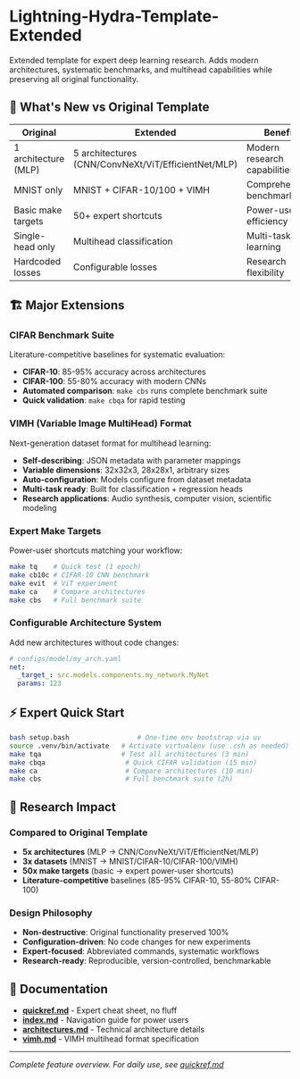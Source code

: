 # Lightning-Hydra-Template-Extended

Extended template for expert deep learning research. Adds modern architectures, systematic benchmarks, and multihead capabilities while preserving all original functionality.

## 🎯 What's New vs Original Template

| Original | Extended | Benefit |
|----------|----------|---------|
| 1 architecture (MLP) | 5 architectures (CNN/ConvNeXt/ViT/EfficientNet/MLP) | Modern research capabilities |
| MNIST only | MNIST + CIFAR-10/100 + VIMH | Comprehensive benchmarking |
| Basic make targets | 50+ expert shortcuts | Power-user efficiency |
| Single-head only | Multihead classification | Multi-task learning |
| Hardcoded losses | Configurable losses | Research flexibility |

## 🏗️ Major Extensions

### CIFAR Benchmark Suite
Literature-competitive baselines for systematic evaluation:
- **CIFAR-10**: 85-95% accuracy across architectures
- **CIFAR-100**: 55-80% accuracy with modern CNNs
- **Automated comparison**: `make cbs` runs complete benchmark suite
- **Quick validation**: `make cbqa` for rapid testing

### VIMH (Variable Image MultiHead) Format
Next-generation dataset format for multihead learning:
- **Self-describing**: JSON metadata with parameter mappings
- **Variable dimensions**: 32x32x3, 28x28x1, arbitrary sizes
- **Auto-configuration**: Models configure from dataset metadata
- **Multi-task ready**: Built for classification + regression heads
- **Research applications**: Audio synthesis, computer vision, scientific modeling

### Expert Make Targets
Power-user shortcuts matching your workflow:
```bash
make tq    # Quick test (1 epoch)
make cb10c # CIFAR-10 CNN benchmark
make evit  # ViT experiment
make ca    # Compare architectures
make cbs   # Full benchmark suite
```

### Configurable Architecture System
Add new architectures without code changes:
```yaml
# configs/model/my_arch.yaml
net:
  _target_: src.models.components.my_network.MyNet
  params: 123
```

## ⚡ Expert Quick Start
```bash
bash setup.bash                 # One-time env bootstrap via uv
source .venv/bin/activate   # Activate virtualenv (use .csh as needed)
make tqa                    # Test all architectures (3 min)
make cbqa                    # Quick CIFAR validation (15 min)
make ca                      # Compare architectures (10 min)
make cbs                     # Full benchmark suite (2h)
```

## 🎯 Research Impact

### Compared to Original Template
- **5x architectures** (MLP → CNN/ConvNeXt/ViT/EfficientNet/MLP)
- **3x datasets** (MNIST → MNIST/CIFAR-10/CIFAR-100/VIMH)
- **50x make targets** (basic → expert power-user shortcuts)
- **Literature-competitive** baselines (85-95% CIFAR-10, 55-80% CIFAR-100)

### Design Philosophy
- **Non-destructive**: Original functionality preserved 100%
- **Configuration-driven**: No code changes for new experiments
- **Expert-focused**: Abbreviated commands, systematic workflows
- **Research-ready**: Reproducible, version-controlled, benchmarkable

## 📖 Documentation
- **[quickref.md](quickref.md)** - Expert cheat sheet, no fluff
- **[index.md](index.md)** - Navigation guide for power users
- **[architectures.md](architectures.md)** - Technical architecture details
- **[vimh.md](vimh.md)** - VIMH multihead format specification

---

*Complete feature overview. For daily use, see [quickref.md](quickref.md)*
